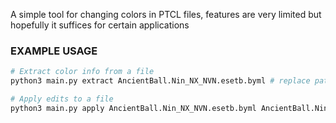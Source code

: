 A simple tool for changing colors in PTCL files, features are very limited but hopefully it suffices for certain applications

### EXAMPLE USAGE

```sh
# Extract color info from a file
python3 main.py extract AncientBall.Nin_NX_NVN.esetb.byml # replace paths with your path

# Apply edits to a file
python3 main.py apply AncientBall.Nin_NX_NVN.esetb.byml AncientBall.Nin_NX_NVN.esetb.byml.json # replace paths with your path
```